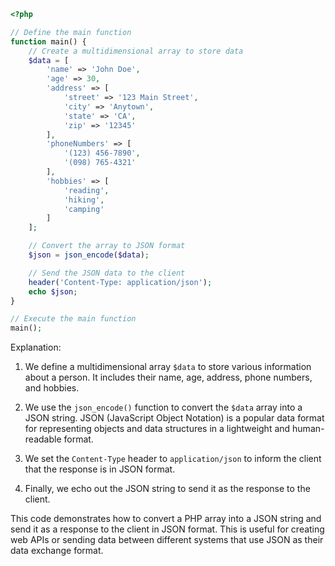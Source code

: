 ```php
<?php

// Define the main function
function main() {
    // Create a multidimensional array to store data
    $data = [
        'name' => 'John Doe',
        'age' => 30,
        'address' => [
            'street' => '123 Main Street',
            'city' => 'Anytown',
            'state' => 'CA',
            'zip' => '12345'
        ],
        'phoneNumbers' => [
            '(123) 456-7890',
            '(098) 765-4321'
        ],
        'hobbies' => [
            'reading',
            'hiking',
            'camping'
        ]
    ];

    // Convert the array to JSON format
    $json = json_encode($data);

    // Send the JSON data to the client
    header('Content-Type: application/json');
    echo $json;
}

// Execute the main function
main();
```

Explanation:

1. We define a multidimensional array `$data` to store various information about a person. It includes their name, age, address, phone numbers, and hobbies.

2. We use the `json_encode()` function to convert the `$data` array into a JSON string. JSON (JavaScript Object Notation) is a popular data format for representing objects and data structures in a lightweight and human-readable format.

3. We set the `Content-Type` header to `application/json` to inform the client that the response is in JSON format.

4. Finally, we echo out the JSON string to send it as the response to the client.

This code demonstrates how to convert a PHP array into a JSON string and send it as a response to the client in JSON format. This is useful for creating web APIs or sending data between different systems that use JSON as their data exchange format.